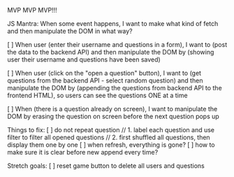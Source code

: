 MVP MVP MVP!!!

JS Mantra: When some event happens, I want to make what kind of fetch and then manipulate the DOM in what way?

[ ] When user (enter their username and questions in a form), I want to (post the data to the backend API) and then manipulate the DOM by (showing user their username and questions have been saved)

[ ] When user (click on the "open a question" button), I want to (get questions from the backend API - select random question) and then manipulate the DOM by (appending the questions from backend API to the frontend HTML), so users can see the questions ONE at a time

[ ] When (there is a question already on screen), I want to manipulate the DOM by erasing the question on screen before the next question pops up

Things to fix:
[ ] do not repeat question
// 1. label each question and use filter to filter all opened questions
// 2. first shuffled all questions, then display them one by one
[ ] when refresh, everything is gone?
[ ] how to make sure it is clear before new append every time?



Stretch goals:
[ ] reset game button to delete all users and questions